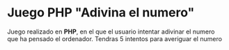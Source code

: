 # Juego PHP "Adivina el numero"
Juego realizado en **PHP**, en el que el usuario intentar adivinar el numero que ha pensado el ordenador.
Tendras 5 intentos para averiguar el numero
